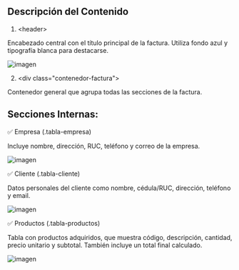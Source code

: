 ## Descripción del Contenido

1. &lt;header&gt;


Encabezado central con el título principal de la factura. Utiliza fondo azul y tipografía blanca para destacarse.

![imagen](https://github.com/user-attachments/assets/a0e5181d-d407-42ac-9118-b409bfc273de)

2. &lt;div class="contenedor-factura"&gt;

Contenedor general que agrupa todas las secciones de la factura.
## Secciones Internas:

✅ Empresa (.tabla-empresa)

Incluye nombre, dirección, RUC, teléfono y correo de la empresa.

![imagen](https://github.com/user-attachments/assets/03702756-5c85-4a78-9022-bd1f0d44339d)

✅ Cliente (.tabla-cliente)

Datos personales del cliente como nombre, cédula/RUC, dirección, teléfono y email.

![imagen](https://github.com/user-attachments/assets/05b307be-120c-434d-b2b4-5545db963555)

✅ Productos (.tabla-productos)

Tabla con productos adquiridos, que muestra código, descripción, cantidad, precio unitario y subtotal. También incluye un total final calculado.

![imagen](https://github.com/user-attachments/assets/12b5ceb7-7f47-4e57-a077-b98d3d04039f)

